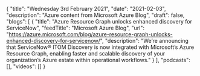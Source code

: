 {
  "title": "Wednesday 3rd February 2021",
  "date": "2021-02-03",
  "description": "Azure content from Microsoft Azure Blog",
  "draft": false,
  "blogs": [
    {
      "title": "Azure Resource Graph unlocks enhanced discovery for ServiceNow",
      "feedTitle": "Microsoft Azure Blog",
      "url": "https://azure.microsoft.com/blog/azure-resource-graph-unlocks-enhanced-discovery-for-servicenow/",
      "description": "We’re announcing that ServiceNow® ITOM Discovery is now integrated with Microsoft’s Azure Resource Graph, enabling faster and scalable discovery of your organization’s Azure estate within operational workflows."
    }
  ],
  "podcasts": [],
  "videos": []
}